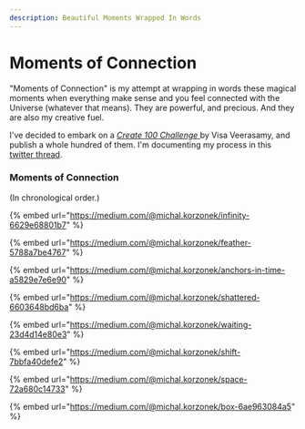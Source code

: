 ```yaml
---
description: Beautiful Moments Wrapped In Words
---
```


# Moments of Connection

"Moments of Connection" is my attempt at wrapping in words these magical moments when everything make sense and you feel connected with the Universe \(whatever that means\). They are powerful, and precious. And they are also my creative fuel.  
  
I've decided to embark on a [_Create 100 Challenge_ ](https://twitter.com/visakanv/status/1362123101983576064)by Visa Veerasamy, and publish a whole hundred of them. I'm documenting my process in this [twitter thread](https://twitter.com/michalkorzonek/status/1398284818698407943).

### Moments of Connection

\(In chronological order.\)

{% embed url="https://medium.com/@michal.korzonek/infinity-6629e68801b7" %}

{% embed url="https://medium.com/@michal.korzonek/feather-5788a7be4767" %}

{% embed url="https://medium.com/@michal.korzonek/anchors-in-time-a5829e7e6e90" %}

{% embed url="https://medium.com/@michal.korzonek/shattered-6603648bd6ba" %}

{% embed url="https://medium.com/@michal.korzonek/waiting-23d4d14e80e3" %}

{% embed url="https://medium.com/@michal.korzonek/shift-7bbfa40defe2" %}

{% embed url="https://medium.com/@michal.korzonek/space-72a680c14733" %}

{% embed url="https://medium.com/@michal.korzonek/box-6ae963084a5" %}



###  



